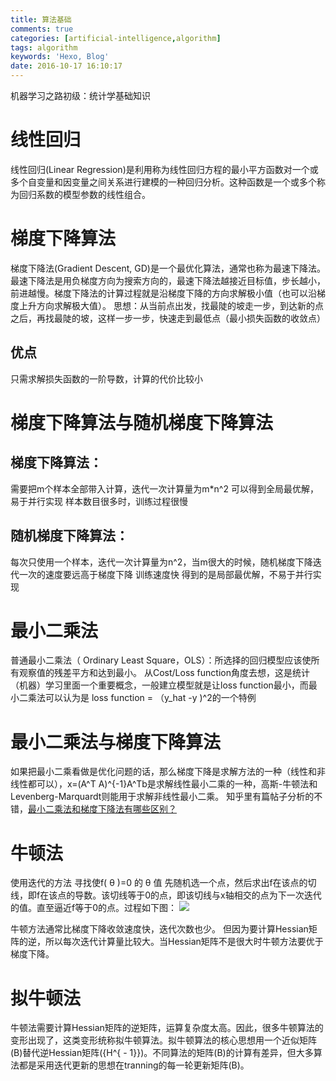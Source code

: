 ```yaml
---
title: 算法基础
comments: true
categories: [artificial-intelligence,algorithm]
tags: algorithm
keywords: 'Hexo, Blog'
date: 2016-10-17 16:10:17
---
```

机器学习之路初级：统计学基础知识
 <!--more-->
# 线性回归
线性回归(Linear Regression)是利用称为线性回归方程的最小平方函数对一个或多个自变量和因变量之间关系进行建模的一种回归分析。这种函数是一个或多个称为回归系数的模型参数的线性组合。

# 梯度下降算法
梯度下降法(Gradient Descent, GD)是一个最优化算法，通常也称为最速下降法。最速下降法是用负梯度方向为搜索方向的，最速下降法越接近目标值，步长越小，前进越慢。梯度下降法的计算过程就是沿梯度下降的方向求解极小值（也可以沿梯度上升方向求解极大值）。
思想：从当前点出发，找最陡的坡走一步，到达新的点之后，再找最陡的坡，这样一步一步，快速走到最低点（最小损失函数的收敛点）

## 优点
只需求解损失函数的一阶导数，计算的代价比较小

# 梯度下降算法与随机梯度下降算法
## 梯度下降算法：
需要把m个样本全部带入计算，迭代一次计算量为m*n^2
可以得到全局最优解，易于并行实现
样本数目很多时，训练过程很慢

## 随机梯度下降算法：
每次只使用一个样本，迭代一次计算量为n^2，当m很大的时候，随机梯度下降迭代一次的速度要远高于梯度下降
训练速度快
得到的是局部最优解，不易于并行实现

# 最小二乘法
普通最小二乘法（ Ordinary  Least Square，OLS）：所选择的回归模型应该使所有观察值的残差平方和达到最小。
从Cost/Loss function角度去想，这是统计（机器）学习里面一个重要概念，一般建立模型就是让loss function最小，而最小二乘法可以认为是 loss function = （y_hat -y )^2的一个特例

# 最小二乘法与梯度下降算法
如果把最小二乘看做是优化问题的话，那么梯度下降是求解方法的一种（线性和非线性都可以），x=(A^T A)^{-1}A^Tb是求解线性最小二乘的一种，高斯-牛顿法和Levenberg-Marquardt则能用于求解非线性最小二乘。
知乎里有篇帖子分析的不错，[最小二乘法和梯度下降法有哪些区别？](http://www.zhihu.com/question/20822481)

# 牛顿法
使用迭代的方法 寻找使f( θ )=0 的 θ 值
先随机选一个点，然后求出f在该点的切线，即f在该点的导数。该切线等于0的点，即该切线与x轴相交的点为下一次迭代的值。直至逼近f等于0的点。过程如下图：
![](/img/nA36bau.png)

牛顿方法通常比梯度下降收敛速度快，迭代次数也少。
但因为要计算Hessian矩阵的逆，所以每次迭代计算量比较大。当Hessian矩阵不是很大时牛顿方法要优于梯度下降。

# 拟牛顿法
牛顿法需要计算Hessian矩阵的逆矩阵，运算复杂度太高。因此，很多牛顿算法的变形出现了，这类变形统称拟牛顿算法。拟牛顿算法的核心思想用一个近似矩阵\(B\)替代逆Hessian矩阵\({H^{ - 1}}\)。不同算法的矩阵\(B\)的计算有差异，但大多算法都是采用迭代更新的思想在tranning的每一轮更新矩阵\(B\)。
